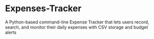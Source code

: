 # Expenses-Tracker
A Python-based command-line Expense Tracker that lets users record, search, and monitor their daily expenses with CSV storage and budget alerts
